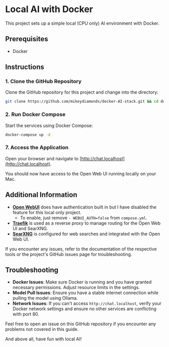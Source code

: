 # Local AI with Docker

This project sets up a simple local (CPU only) AI environment with Docker.

## Prerequisites

- Docker

## Instructions

### 1. Clone the GitHub Repository
Clone the GitHub repository for this project and change into the directory:

```sh
git clone https://github.com/mikeydiamonds/docker-AI-stack.git && cd docker-AI-stack
```

### 2. Run Docker Compose

Start the services using Docker Compose:

```sh
docker-compose up -d
```

### 7. Access the Application

Open your browser and navigate to [http://chat.localhost](http://chat.localhost).

You should now have access to the Open Web UI running locally on your Mac.

## Additional Information

- [**Open WebUI**](https://docs.openwebui.com/) does have authentication built in but I have disabled the feature for this local only project.
  - To enable, just remove `- WEBUI_AUTH=false` from `compose.yml`.
- [**Traefik**](https://traefik.io/) is used as a reverse proxy to manage routing for the Open Web UI and SearXNG.
- [**SearXNG**](https://github.com/searxng/searxng) is configured for web searches and integrated with the Open Web UI.

If you encounter any issues, refer to the documentation of the respective tools or the project's GitHub issues page for troubleshooting.

## Troubleshooting

- **Docker Issues**: Make sure Docker is running and you have granted necessary permissions. Adjust resource limits in the settings.
- **Model Pull Issues**: Ensure you have a stable internet connection while pulling the model using Ollama.
- **Network Issues**: If you can't access `http://chat.localhost`, verify your Docker network settings and ensure no other services are conflicting with port 80.

Feel free to open an issue on this GitHub repository if you encounter any problems not covered in this guide.

And above all, have fun with local AI!
